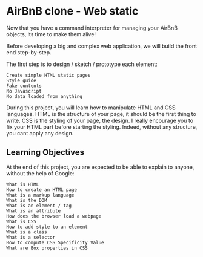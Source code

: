 # AirBnB clone - Web static

Now that you have a command interpreter for managing your AirBnB objects, its time to make them alive!

Before developing a big and complex web application, we will build the front end step-by-step.

The first step is to design / sketch / prototype each element:

    Create simple HTML static pages
    Style guide
    Fake contents
    No Javascript
    No data loaded from anything

During this project, you will learn how to manipulate HTML and CSS languages. HTML is the structure of your page, it should be the first thing to write. CSS is the styling of your page, the design. I really encourage you to fix your HTML part before starting the styling. Indeed, without any structure, you cant apply any design.

## Learning Objectives

At the end of this project, you are expected to be able to explain to anyone, without the help of Google:

    What is HTML
    How to create an HTML page
    What is a markup language
    What is the DOM
    What is an element / tag
    What is an attribute
    How does the browser load a webpage
    What is CSS
    How to add style to an element
    What is a class
    What is a selector
    How to compute CSS Specificity Value
    What are Box properties in CSS
